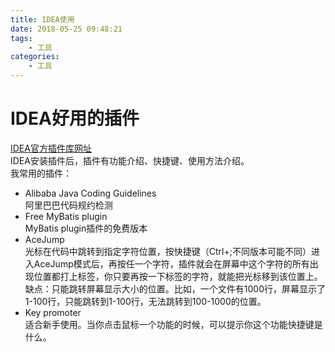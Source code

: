 ```yaml
---
title: IDEA使用
date: 2018-05-25 09:48:21
tags:
    - 工具
categories:
    - 工具
---
```

# IDEA好用的插件
[IDEA官方插件库网址](https://plugins.jetbrains.com/)  
IDEA安装插件后，插件有功能介绍、快捷键、使用方法介绍。  
我常用的插件：  
* Alibaba Java Coding Guidelines  
阿里巴巴代码规约检测  
* Free MyBatis plugin  
MyBatis plugin插件的免费版本
* AceJump  
光标在代码中跳转到指定字符位置，按快捷键（Ctrl+;不同版本可能不同）进入AceJump模式后，再按任一个字符，插件就会在屏幕中这个字符的所有出现位置都打上标签，你只要再按一下标签的字符，就能把光标移到该位置上。  
缺点：只能跳转屏幕显示大小的位置。比如，一个文件有1000行，屏幕显示了1-100行，只能跳转到1-100行，无法跳转到100-1000的位置。
* Key promoter  
适合新手使用。当你点击鼠标一个功能的时候，可以提示你这个功能快捷键是什么。
